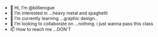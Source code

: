 - 👋 Hi, I’m @billierogue
- 👀 I’m interested in ...heavy metal and spaghetti 
- 🌱 I’m currently learning ...graphic design..
- 💞️ I’m looking to collaborate on ...nothing. i just wanna pass this class
- 📫 How to reach me ...DON'T

<!---
billierogue/billierogue is a ✨ special ✨ repository because its `README.md` (this file) appears on your GitHub profile.
You can click the Preview link to take a look at your changes.
--->
